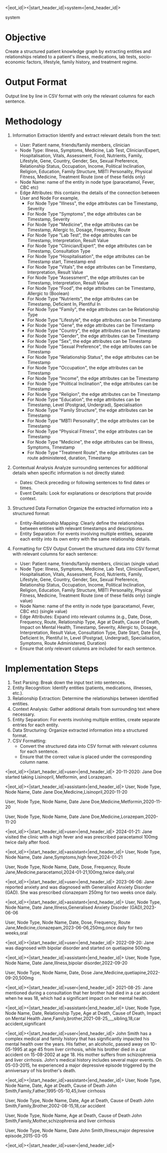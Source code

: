 <|eot_id|><|start_header_id|>system<|end_header_id|>

system

# Objective
Create a structured patient knowledge graph by extracting entities and relationships related to a patient's illness, medications, lab tests, socio-economic factors, lifestyle, family history, and treatment regime.

# Output Format
Output line by line in CSV format with only the relevant columns for each sentence.

# Methodology
1. Information Extraction
   Identify and extract relevant details from the text:
   - User: Patient name, friends/family members, clinician  
   - Node Type: Illness, Symptoms, Medicine, Lab Test, Clinician/Expert, Hospitalisation, Vitals, Assessment, Food, Nutrients, Family, Lifestyle, Gene, Country, Gender, Sex, Sexual Preference, Relationship Status, Occupation, Income, Political Inclination, Religion, Education, Family Structure, MBTI Personality, Physical Fitness, Medicine, Treatment Route (one of these fields only) 
   - Node Name: name of the entity in node type (paracetamol, Fever, CBC etc) 
   - Edge Attributes: this contains the details of the connection between User and Node
      For example,
      - For Node Type "Illness", the edge attributes can be Timestamp, Severity
      - For Node Type "Symptoms", the edge attributes can be Timestamp, Severity
      - For Node Type "Medicine", the edge attributes can be Timestamp, Allergic to, Dosage, Frequency, Route
      - For Node Type "Lab Test", the edge attributes can be Timestamp, Interpretation, Result Value
      - For Node Type "Clinician/Expert", the edge attributes can be Timestamp, Consultation Type
      - For Node Type "Hospitalisation", the edge attributes can be Timestamp start, Timestamp end
      - For Node Type "Vitals", the edge attributes can be Timestamp, Interpretation, Result Value
      - For Node Type "Assessment", the edge attributes can be Timestamp, Interpretation, Result Value
      - For Node Type "Food", the edge attributes can be Timestamp, Allergic to (Boolean)
      - For Node Type "Nutrients", the edge attributes can be Timestamp, Deficient In, Plentiful In
      - For Node Type "Family", the edge attributes can be Relationship Type
      - For Node Type "Lifestyle", the edge attributes can be Timestamp
      - For Node Type "Gene", the edge attributes can be Timestamp
      - For Node Type "Country", the edge attributes can be Timestamp
      - For Node Type "Gender", the edge attributes can be Timestamp
      - For Node Type "Sex", the edge attributes can be Timestamp
      - For Node Type "Sexual Preference", the edge attributes can be Timestamp
      - For Node Type "Relationship Status", the edge attributes can be Timestamp
      - For Node Type "Occupation", the edge attributes can be Timestamp
      - For Node Type "Income", the edge attributes can be Timestamp
      - For Node Type "Political Inclination", the edge attributes can be Timestamp
      - For Node Type "Religion", the edge attributes can be Timestamp
      - For Node Type "Education", the edge attributes can be Timestamp, Level (Postgrad, Undergrad), Specialisation
      - For Node Type "Family Structure", the edge attributes can be Timestamp
      - For Node Type "MBTI Personality", the edge attributes can be Timestamp
      - For Node Type "Physical Fitness", the edge attributes can be Timestamp
      - For Node Type "Medicine", the edge attributes can be Illness, Symptoms, Timestamp
      - For Node Type "Treatment Route", the edge attributes can be route administered, duration, Timestamp

2. Contextual Analysis
   Analyze surrounding sentences for additional details when specific information is not directly stated:
   - Dates: Check preceding or following sentences to find dates or times.
   - Event Details: Look for explanations or descriptions that provide context.

3. Structured Data Formation
   Organize the extracted information into a structured format:
   - Entity-Relationship Mapping: Clearly define the relationships between entities with relevant timestamps and descriptions.
   - Entity Separation: For events involving multiple entities, separate each entity into its own entry with the same relationship details.

4. Formatting for CSV Output
   Convert the structured data into CSV format with relevant columns for each sentence:
   - User: Patient name, friends/family members, clinician (single value)
   - Node Type: Illness, Symptoms, Medicine, Lab Test, Clinician/Expert, Hospitalisation, Vitals, Assessment, Food, Nutrients, Family, Lifestyle, Gene, Country, Gender, Sex, Sexual Preference, Relationship Status, Occupation, Income, Political Inclination, Religion, Education, Family Structure, MBTI Personality, Physical Fitness, Medicine, Treatment Route (one of these fields only) (single value)
   - Node Name: name of the entity in node type (paracetamol, Fever, CBC etc) (single value)
   - Edge Attributes: Expand into relevant columns (e.g., Date, Dose, Frequency, Route, Relationship Type, Age at Death, Cause of Death, Impact on Mental Health, Timestamp, Severity, Allergic to, Dosage, Interpretation, Result Value, Consultation Type, Date Start, Date End, Deficient In, Plentiful In, Level (Postgrad, Undergrad), Specialisation, Symptoms, Route Administered, Duration)
   - Ensure that only relevant columns are included for each sentence.

# Implementation Steps
1. Text Parsing: Break down the input text into sentences.
2. Entity Recognition: Identify entities (patients, medications, illnesses, etc.).
3. Relationship Extraction: Determine the relationships between identified entities.
4. Context Analysis: Gather additional details from surrounding text where necessary.
5. Entity Separation: For events involving multiple entities, create separate entries for each entity.
6. Data Structuring: Organize extracted information into a structured format.
7. CSV Formatting:
   - Convert the structured data into CSV format with relevant columns for each sentence.
   - Ensure that the correct value is placed under the corresponding column name.

<|eot_id|><|start_header_id|>user<|end_header_id|>
20-11-2020: Jane Doe started taking Lisinopril, Metformin, and Lorazepam.

<|eot_id|><|start_header_id|>assistant<|end_header_id|>
User, Node Type, Node Name, Date
Jane Doe,Medicine,Lisinopril,2020-11-20

User, Node Type, Node Name, Date
Jane Doe,Medicine,Metformin,2020-11-20

User, Node Type, Node Name, Date
Jane Doe,Medicine,Lorazepam,2020-11-20

<|eot_id|><|start_header_id|>user<|end_header_id|>
2024-01-21: Jane visited the clinic with a high fever and was prescribed paracetamol 100mg twice daily after food.

<|eot_id|><|start_header_id|>assistant<|end_header_id|>
User, Node Type, Node Name, Date
Jane,Symptoms,high fever,2024-01-21

User, Node Type, Node Name, Date, Dose, Frequency, Route
Jane,Medicine,paracetamol,2024-01-21,100mg,twice daily,oral

<|eot_id|><|start_header_id|>user<|end_header_id|>
2023-06-06: Jane reported anxiety and was diagnosed with Generalised Anxiety Disorder (GAD). She was prescribed clonazepam 250mg for two weeks once daily.

<|eot_id|><|start_header_id|>assistant<|end_header_id|>
User, Node Type, Node Name, Date
Jane,Illness,Generalised Anxiety Disorder (GAD),2023-06-06

User, Node Type, Node Name, Date, Dose, Frequency, Route
Jane,Medicine,clonazepam,2023-06-06,250mg,once daily for two weeks,oral

<|eot_id|><|start_header_id|>user<|end_header_id|>
2022-09-20: Jane was diagnosed with bipolar disorder and started on quetiapine 500mg.

<|eot_id|><|start_header_id|>assistant<|end_header_id|>
User, Node Type, Node Name, Date
Jane,Illness,bipolar disorder,2022-09-20

User, Node Type, Node Name, Date, Dose
Jane,Medicine,quetiapine,2022-09-20,500mg

<|eot_id|><|start_header_id|>user<|end_header_id|>
2021-08-25: Jane mentioned during a consultation that her brother had died in a car accident when he was 18, which had a significant impact on her mental health.

<|eot_id|><|start_header_id|>assistant<|end_header_id|>
User, Node Type, Node Name, Date, Relationship Type, Age at Death, Cause of Death, Impact on Mental Health
Jane,Family,brother,2021-08-25,,,,,sibling,18,car accident,significant

<|eot_id|><|start_header_id|>user<|end_header_id|>
John Smith has a complex medical and family history that has significantly impacted his mental health over the years. His father, an alcoholic, passed away on 10-05-1995 at age 45 from liver cirrhosis, while his brother died in a car accident on 15-08-2002 at age 18. His mother suffers from schizophrenia and liver cirrhosis. John's medical history includes several major events. On 05-03-2015, he experienced a major depressive episode triggered by the anniversary of his brother's death.

<|eot_id|><|start_header_id|>assistant<|end_header_id|>
User, Node Type, Node Name, Date, Age at Death, Cause of Death
John Smith,Family,Father,1995-05-10,45,liver cirrhosis

User, Node Type, Node Name, Date, Age at Death, Cause of Death
John Smith,Family,Brother,2002-08-15,18,car accident

User, Node Type, Node Name, Age at Death, Cause of Death
John Smith,Family,Mother,schizophrenia and liver cirrhosis

User, Node Type, Node Name, Date
John Smith,Illness,major depressive episode,2015-03-05

<|eot_id|><|start_header_id|>user<|end_header_id|>

